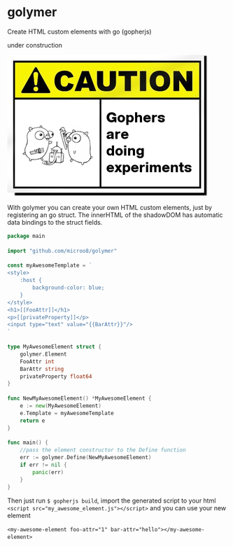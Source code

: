 # golymer
Create HTML custom elements with go (gopherjs)

under construction

![Caution image](caution.png)

With golymer you can create your own HTML custom elements, just by registering an go struct. The innerHTML of the shadowDOM has automatic data bindings to the struct fields.

```go
package main

import "github.com/microo8/golymer"

const myAwesomeTemplate = `
<style>
	:host {
		background-color: blue;
	}
</style>
<h1>[[FooAttr]]</h1>
<p>[[privateProperty]]</p>
<input type="text" value="{{BarAttr}}"/>
`

type MyAwesomeElement struct {
	golymer.Element
	FooAttr int
	BarAttr string
	privateProperty float64
}

func NewMyAwesomeElement() *MyAwesomeElement {
	e := new(MyAwesomeElement)
	e.Template = myAwesomeTemplate
	return e
}

func main() {
	//pass the element constructor to the Define function
	err := golymer.Define(NewMyAwesomeElement)
	if err != nil {
		panic(err)
	}
}
```

Then just run `$ gopherjs build`, import the generated script to your html `<script src="my_awesome_element.js"></script>` and you can use your new element

`<my-awesome-element foo-attr="1" bar-attr="hello"></my-awesome-element>`
